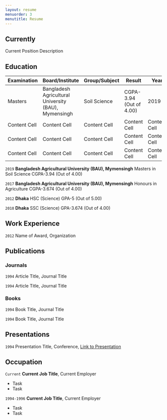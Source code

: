 ```yaml
---
layout: resume
menuorder: 3
menutitle: Resume
---
```

## Currently

Current Position Description

## Education
| Examination  | Board/Institute | Group/Subject  | Result | Year |
| ------------- | ------------- | ------------- | ------------- |------------- |
| Masters  | Bangladesh Agricultural University (BAU), Mymensingh | Soil Science  | CGPA-3.94 (Out of 4.00)  | 2019  |
| Content Cell  | Content Cell  | Content Cell  | Content Cell  | Content Cell  |
| Content Cell  | Content Cell  | Content Cell  | Content Cell  | Content Cell  |
| Content Cell  | Content Cell  | Content Cell  | Content Cell  | Content Cell  |

`2019`
__Bangladesh Agricultural University (BAU), Mymensingh__
Masters in Soil Science
CGPA-3.94 (Out of 4.00)

`2017`
__Bangladesh Agricultural University (BAU), Mymensingh__
Honours in Agriculture
CGPA-3.674 (Out of 4.00)

`2012`
__Dhaka__
HSC (Science)
GPA-5 (Out of 5.00)


`2010`
__Dhaka__
SSC (Science)
GPA-3.674 (Out of 4.00)

## Work Experience

`2012`
Name of Award, Organization 

## Publications

<!-- A list is also available [online](https://scholar.google.co.uk/citations?user=LTOTl0YAAAAJ) -->

### Journals

`1994`
Article Title, Journal Title

`1994`
Article Title, Journal Title

### Books

`1994`
Book Title, Journal Title

`1994`
Book Title, Journal Title


## Presentations

`1994`
Presentation Title, Conference, <a href="https://MyWebsite.tld/presentation1">Link to Presentation</a>


## Occupation

`Current`
__Current Job Title__, Current Employer 

- Task
- Task

`1994-1996`
__Current Job Title__, Current Employer 

- Task
- Task



<!-- ### Footer

Last updated: May 2013 -->


